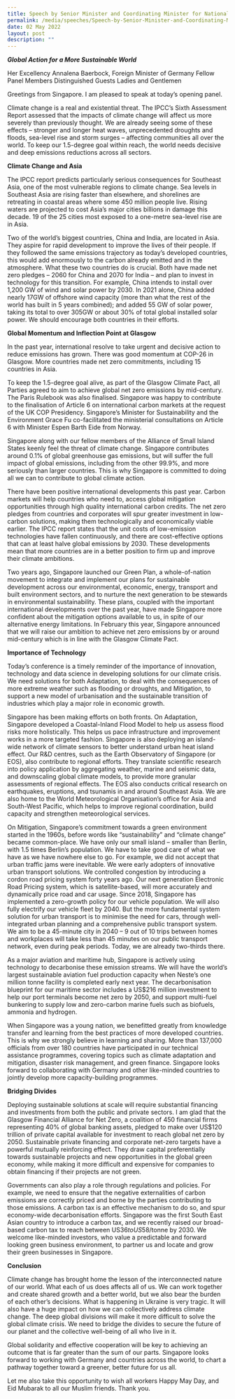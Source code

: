 ```yaml
---
title: Speech by Senior Minister and Coordinating Minister for National Security Teo Chee Hean at the Ministerial Conference on “Sustaining Peace Amidst the Climate Crisis” organised by the German Federal Foreign Office and US State Department
permalink: /media/speeches/Speech-by-Senior-Minister-and-Coordinating-Minister
date: 02 May 2022
layout: post
description: ""
---
```

***Global Action for a More Sustainable World***

Her Excellency Annalena Baerbock, Foreign Minister of Germany 
Fellow Panel Members
Distinguished Guests
Ladies and Gentlemen

Greetings from Singapore. I am pleased to speak at today’s opening panel.

Climate change is a real and existential threat. The IPCC’s Sixth Assessment Report assessed that the impacts of climate change will affect us more severely than previously thought. We are already seeing some of these effects – stronger and longer heat waves, unprecedented droughts and floods, sea-level rise and storm surges – affecting communities all over the world. To keep our 1.5-degree goal within reach, the world needs decisive and deep emissions reductions across all sectors. 

**Climate Change and Asia**

The IPCC report predicts particularly serious consequences for Southeast Asia, one of the most vulnerable regions to climate change. Sea levels in Southeast Asia are rising faster than elsewhere, and shorelines are retreating in coastal areas where some 450 million people live. Rising waters are projected to cost Asia’s major cities billions in damage this decade. 19 of the 25 cities most exposed to a one-metre sea-level rise are in Asia.

Two of the world’s biggest countries, China and India, are located in Asia. They aspire for rapid development to improve the lives of their people. If they followed the same emissions trajectory as today’s developed countries, this would add enormously to the carbon already emitted and in the atmosphere. What these two countries do is crucial. Both have made net zero pledges – 2060 for China and 2070 for India – and plan to invest in technology for this transition. For example, China intends to install over 1,200 GW of wind and solar power by 2030. In 2021 alone, China added nearly 17GW of offshore wind capacity (more than what the rest of the world has built in 5 years combined); and added 55 GW of solar power, taking its total to over 305GW or about 30% of total global installed solar power. We should encourage both countries in their efforts. 

**Global Momentum and Inflection Point at Glasgow**

In the past year, international resolve to take urgent and decisive action to reduce emissions has grown. There was good momentum at COP-26 in Glasgow. More countries made net zero commitments, including 15 countries in Asia. 

To keep the 1.5-degree goal alive, as part of the Glasgow Climate Pact, all Parties agreed to aim to achieve global net zero emissions by mid-century. The Paris Rulebook was also finalised. Singapore was happy to contribute to the finalisation of Article 6 on international carbon markets at the request of the UK COP Presidency. Singapore’s Minister for Sustainability and the Environment Grace Fu co-facilitated the ministerial consultations on Article 6 with Minister Espen Barth Eide from Norway.

Singapore along with our fellow members of the Alliance of Small Island States keenly feel the threat of climate change. Singapore contributes around 0.1% of global greenhouse gas emissions, but will suffer the full impact of global emissions, including from the other 99.9%, and more seriously than larger countries. This is why Singapore is committed to doing all we can to contribute to global climate action. 

There have been positive international developments this past year. Carbon markets will help countries who need to, access global mitigation opportunities through high quality international carbon credits. The net zero pledges from countries and corporates will spur greater investment in low-carbon solutions, making them technologically and economically viable earlier. The IPCC report states that the unit costs of low-emission technologies have fallen continuously, and there are cost-effective options that can at least halve global emissions by 2030. These developments mean that more countries are in a better position to firm up and improve their climate ambitions. 

Two years ago, Singapore launched our Green Plan, a whole-of-nation movement to integrate and implement our plans for sustainable development across our environmental, economic, energy, transport and built environment sectors, and to nurture the next generation to be stewards in environmental sustainability. These plans, coupled with the important international developments over the past year, have made Singapore more confident about the mitigation options available to us, in spite of our alternative energy limitations. In February this year, Singapore announced that we will raise our ambition to achieve net zero emissions by or around mid-century which is in line with the Glasgow Climate Pact.

**Importance of Technology**

Today’s conference is a timely reminder of the importance of innovation, technology and data science in developing solutions for our climate crisis. We need solutions for both Adaptation, to deal with the consequences of more extreme weather such as flooding or droughts, and Mitigation, to support a new model of urbanisation and the sustainable transition of industries which play a major role in economic growth. 

Singapore has been making efforts on both fronts. On Adaptation, Singapore developed a Coastal-Inland Flood Model to help us assess flood risks more holistically. This helps us pace infrastructure and improvement works in a more targeted fashion. Singapore is also deploying an island-wide network of climate sensors to better understand urban heat island effect. Our R&D centres, such as the Earth Observatory of Singapore (or EOS), also contribute to regional efforts. They translate scientific research into policy application by aggregating weather, marine and seismic data, and downscaling global climate models, to provide more granular assessments of regional effects. The EOS also conducts critical research on earthquakes, eruptions, and tsunamis in and around Southeast Asia. We are also home to the World Meteorological Organisation’s office for Asia and South-West Pacific, which helps to improve regional coordination, build capacity and strengthen meteorological services.

On Mitigation, Singapore’s commitment towards a green environment started in the 1960s, before words like “sustainability” and “climate change” became common-place. We have only our small island – smaller than Berlin, with 1.5 times Berlin’s population. We have to take good care of what we have as we have nowhere else to go. For example, we did not accept that urban traffic jams were inevitable. We were early adopters of innovative urban transport solutions. We controlled congestion by introducing a cordon road pricing system forty years ago. Our next generation Electronic Road Pricing system, which is satellite-based, will more accurately and dynamically price road and car usage. Since 2018, Singapore has implemented a zero-growth policy for our vehicle population. We will also fully electrify our vehicle fleet by 2040. But the more fundamental system solution for urban transport is to minimise the need for cars, through well-integrated urban planning and a comprehensive public transport system. We aim to be a 45-minute city in 2040 – 9 out of 10 trips between homes and workplaces will take less than 45 minutes on our public transport network, even during peak periods. Today, we are already two-thirds there.

As a major aviation and maritime hub, Singapore is actively using technology to decarbonise these emission streams. We will have the world’s largest sustainable aviation fuel production capacity when Neste’s one million tonne facility is completed early next year. The decarbonisation blueprint for our maritime sector includes a US$216 million investment to help our port terminals become net zero by 2050, and support multi-fuel bunkering to supply low and zero-carbon marine fuels such as biofuels, ammonia and hydrogen.

When Singapore was a young nation, we benefitted greatly from knowledge transfer and learning from the best practices of more developed countries. This is why we strongly believe in learning and sharing. More than 137,000 officials from over 180 countries have participated in our technical assistance programmes, covering topics such as climate adaptation and mitigation, disaster risk management, and green finance. Singapore looks forward to collaborating with Germany and other like-minded countries to jointly develop more capacity-building programmes. 

**Bridging Divides** 

Deploying sustainable solutions at scale will require substantial financing and investments from both the public and private sectors. I am glad that the Glasgow Financial Alliance for Net Zero, a coalition of 450 financial firms representing 40% of global banking assets, pledged to make over US$120 trillion of private capital available for investment to reach global net zero by 2050. Sustainable private financing and corporate net-zero targets have a powerful mutually reinforcing effect. They draw capital preferentially towards sustainable projects and new opportunities in the global green economy, while making it more difficult and expensive for companies to obtain financing if their projects are not green. 

Governments can also play a role through regulations and policies. For example, we need to ensure that the negative externalities of carbon emissions are correctly priced and borne by the parties contributing to those emissions. A carbon tax is an effective mechanism to do so, and spur economy-wide decarbonisation efforts. Singapore was the first South East Asian country to introduce a carbon tax, and we recently raised our broad-based carbon tax to reach between US$36 to US$58/tonne by 2030. We welcome like-minded investors, who value a predictable and forward looking green business environment, to partner us and locate and grow their green businesses in Singapore.

**Conclusion** 

Climate change has brought home the lesson of the interconnected nature of our world. What each of us does affects all of us. We can work together and create shared growth and a better world, but we also bear the burden of each other’s decisions. What is happening in Ukraine is very tragic. It will also have a huge impact on how we can collectively address climate change. The deep global divisions will make it more difficult to solve the global climate crisis. We need to bridge the divides to secure the future of our planet and the collective well-being of all who live in it. 

Global solidarity and effective cooperation will be key to achieving an outcome that is far greater than the sum of our parts. Singapore looks forward to working with Germany and countries across the world, to chart a pathway together toward a greener, better future for us all.

Let me also take this opportunity to wish all workers Happy May Day, and Eid Mubarak to all our Muslim friends. Thank you.
